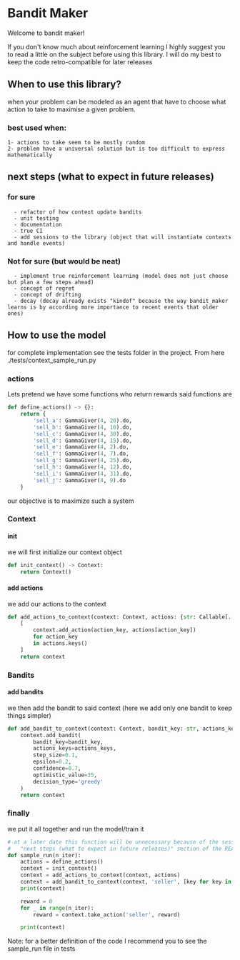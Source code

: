 # Bandit Maker #
Welcome to bandit maker!

If you don't know much about reinforcement learning I highly suggest you to read a little on the subject before using this library. 
I will do my best to keep the code retro-compatible for later releases

## When to use this library? ##
when your problem can be modeled as an agent that have to choose what action to take to maximise a given problem.

### best used when: ###
```
1- actions to take seem to be mostly random
2- problem have a universal solution but is too difficult to express mathematically
```

## next steps (what to expect in future releases) ##
### for sure ###
```
  - refactor of how context update bandits
  - unit testing
  - documentation
  - true CI
  - add sessions to the library (object that will instantiate contexts and handle events)
```
### Not for sure (but would be neat) ###
```
  - implement true reinforcement learning (model does not just choose but plan a few steps ahead)
  - concept of regret
  - concept of drifting
  - decay (decay already exists "kindof" because the way bandit_maker learns is by according more importance to recent events that older ones)
```

## How to use the model ##
for complete implementation see the tests folder in the project.
From here ./tests/context_sample_run.py

### actions ###
Lets pretend we have some functions who return rewards said functions are
```python
def define_actions() -> {}:
    return {
        'sell_a': GammaGiver(4, 20).do,
        'sell_b': GammaGiver(4, 10).do,
        'sell_c': GammaGiver(4, 30).do,
        'sell_d': GammaGiver(4, 15).do,
        'sell_e': GammaGiver(4, 2).do,
        'sell_f': GammaGiver(4, 7).do,
        'sell_g': GammaGiver(4, 25).do,
        'sell_h': GammaGiver(4, 12).do,
        'sell_i': GammaGiver(4, 31).do,
        'sell_j': GammaGiver(4, 9).do
    }
```
our objective is to maximize such a system

### Context ###
#### init ####
we will first initialize our context object
```python
def init_context() -> Context:
    return Context()
```
#### add actions ####
we add our actions to the context
```python
def add_actions_to_context(context: Context, actions: {str: Callable[..., float]}) -> Context:
    [
        context.add_action(action_key, actions[action_key])
        for action_key
        in actions.keys()
    ]
    return context
```
### Bandits ###
#### add bandits ####
we then add the bandit to said context (here we add only one bandit to keep things simpler)
```python
def add_bandit_to_context(context: Context, bandit_key: str, actions_keys: [str]) -> Context:
    context.add_bandit(
        bandit_key=bandit_key,
        actions_keys=actions_keys,
        step_size=0.1,
        epsilon=0.2,
        confidence=0.7,
        optimistic_value=35,
        decision_type='greedy'
    )
    return context
```

### finally ###
we put it all together and run the model/train it
```python
# at a later date this function will be unnecessary because of the session object see 
#   "next steps (what to expect in future releases)" section of the README
def sample_run(n_iter):
    actions = define_actions()
    context = init_context()
    context = add_actions_to_context(context, actions)
    context = add_bandit_to_context(context, 'seller', [key for key in actions.keys()])
    print(context)

    reward = 0
    for _ in range(n_iter):
        reward = context.take_action('seller', reward)

    print(context)
```
Note: for a better definition of the code I recommend you to see the sample_run file in tests